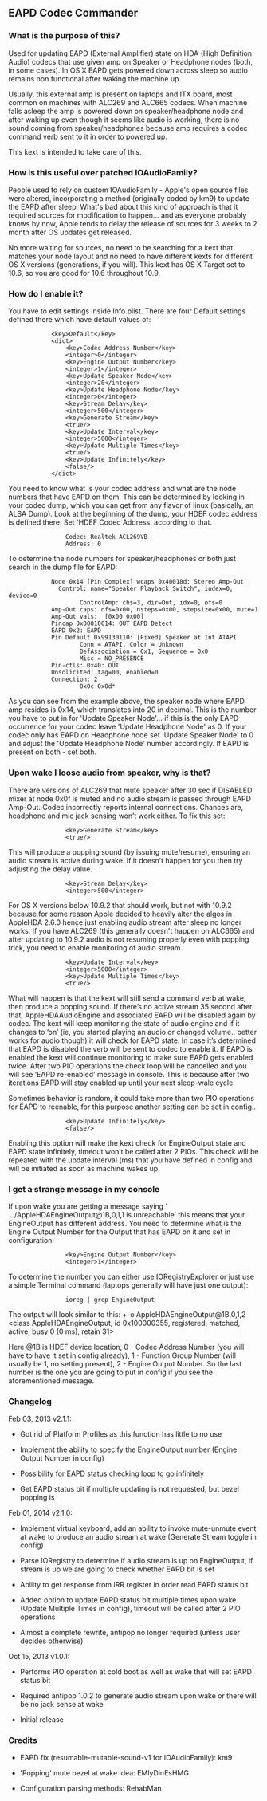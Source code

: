 ## EAPD Codec Commander

### What is the purpose of this?
Used for updating EAPD (External Amplifier) state on HDA (High Definition Audio) codecs that use given amp on Speaker or Headphone nodes (both, in some cases). In OS X EAPD gets powered down across sleep so audio remains non functional after waking the machine up. 

Usually, this external amp is present on laptops and ITX board, most common on machines with ALC269 and ALC665 codecs. When machine falls asleep the amp is powered down on speaker/headphone node and after waking up even though it seems like audio is working, there is no sound coming from speaker/headphones because amp requires a codec command verb sent to it in order to powered up.

This kext is intended to take care of this.

### How is this useful over patched IOAudioFamily?
People used to rely on custom IOAudioFamily - Apple's open source files were altered, incorporating a method (originally coded by km9) to update the EAPD after sleep. What's bad about this kind of approach is that it required sources for modification to happen… and as everyone probably knows by now, Apple tends to delay the release of sources for 3 weeks to 2 month after OS updates get released. 

No more waiting for sources, no need to be searching for a kext that matches your node layout and no need to have different kexts for different OS X versions (generations, if you will). This kext has OS X Target set to 10.6, so you are good for 10.6 throughout 10.9.

### How do I enable it?
You have to edit settings inside Info.plist. There are four Default settings defined there which have default values of:

				<key>Default</key>
				<dict>
					<key>Codec Address Number</key>
					<integer>0</integer>
					<key>Engine Output Number</key>
					<integer>1</integer>
					<key>Update Speaker Node</key>
					<integer>20</integer>
					<key>Update Headphone Node</key>
					<integer>0</integer>
					<key>Stream Delay</key>
					<integer>500</integer>
					<key>Generate Stream</key>
					<true/>
					<key>Update Interval</key>
					<integer>5000</integer>
					<key>Update Multiple Times</key>
					<true/>
					<key>Update Infinitely</key>
					<false/>
				</dict>

You need to know what is your codec address and what are the node numbers that have EAPD on them. This can be determined by looking in your codec dump, which you can get from any flavor of linux (basically, an ALSA Dump).
Look at the beginning of the dump, your HDEF codec address is defined there. Set 'HDEF Codec Address' according to that.

					Codec: Realtek ACL269VB
					Address: 0

To determine the node numbers for speaker/headphones or both just search in the dump file for EAPD:

				Node 0x14 [Pin Complex] wcaps 0x40018d: Stereo Amp-Out
  				  Control: name="Speaker Playback Switch", index=0, device=0
    				    ControlAmp: chs=3, dir=Out, idx=0, ofs=0
  				Amp-Out caps: ofs=0x00, nsteps=0x00, stepsize=0x00, mute=1
  				Amp-Out vals:  [0x00 0x00]
  				Pincap 0x00010014: OUT EAPD Detect
  				EAPD 0x2: EAPD
  				Pin Default 0x99130110: [Fixed] Speaker at Int ATAPI
    				    Conn = ATAPI, Color = Unknown
    				    DefAssociation = 0x1, Sequence = 0x0
    				    Misc = NO_PRESENCE
  				Pin-ctls: 0x40: OUT
  				Unsolicited: tag=00, enabled=0
  				Connection: 2
     				    0x0c 0x0d*

As you can see from the example above, the speaker node where EAPD amp resides is 0x14, which translates into 20 in decimal. This is the number you have to put in for 'Update Speaker Node'... if this is the only EAPD occurrence for your codec leave 'Update Headphone Node' as 0.  If your codec only has EAPD on Headphone node set 'Update Speaker Node' to 0 and adjust the 'Update Headphone Node' number accordingly. If EAPD is present on both - set both.

### Upon wake I loose audio from speaker, why is that?
There are versions of ALC269 that mute speaker after 30 sec if DISABLED mixer at node 0x0f is muted and no audio stream is passed through EAPD Amp-Out. Codec incorrectly reports internal connections. Chances are, headphone and mic jack sensing won’t work either. To fix this set: 

					<key>Generate Stream</key>
					<true/>

This will produce a popping sound (by issuing mute/resume), ensuring an audio stream is active during wake. If it doesn’t happen for you then try adjusting the delay value.

					<key>Stream Delay</key>
					<integer>500</integer>

For OS X versions below 10.9.2 that should work, but not with 10.9.2 because for some reason Apple decided to heavily alter the algos in AppleHDA 2.6.0 hence just enabling audio stream after sleep no longer works. If you have ALC269 (this generally doesn't happen on ALC665) and after updating to 10.9.2 audio is not resuming properly even with popping trick, you need to enable monitoring of audio stream. 

					<key>Update Interval</key>
					<integer>5000</integer>
					<key>Update Multiple Times</key>
					<true/>

What will happen is that the kext will still send a command verb at wake, then produce a popping sound. If there’s no active stream 35 second after that, AppleHDAAudioEngine and associated EAPD will be disabled again by codec. The kext will keep monitoring the state of audio engine and if it changes to ‘on’ (ie, you started playing an audio or changed volume.. better works for audio though) it will check for EAPD state. In case it’s determined that EAPD is disabled the verb will be sent to codec to enable it. If EAPD is enabled the kext will continue monitoring to make sure EAPD gets enabled twice. After two PIO operations the check loop will be cancelled and you will see ‘EAPD re-enabled’ message in console. This is because after two iterations EAPD will stay enabled up until your next sleep-wale cycle.

Sometimes behavior is random, it could take more than two PIO operations for EAPD to reenable, for this purpose another setting can be set in config.. 

					<key>Update Infinitely</key>
					<false/>

Enabling this option will make the kext check for EngineOutput state and EAPD state infinitely, timeout won’t be called after 2 PIOs. This check will be repeated with the update interval (ms) that you have defined in config and will be initiated as soon as machine wakes up. 

### I get a strange message in my console
If upon wake you are getting a message saying ‘ .../AppleHDAEngineOutput@1B,0,1,1 is unreachable’ this means that your EngineOutput has different address. You need to determine what is the Engine Output Number for the Output that has EAPD on it and set in configuration:

					<key>Engine Output Number</key>
					<integer>1</integer>

To determine the number you can either use IORegistryExplorer or just use a simple Terminal command (laptops generally will have just one output):

					ioreg | grep EngineOutput

The output will look similar to this:
					 +-o AppleHDAEngineOutput@1B,0,1,2  <class AppleHDAEngineOutput, id 0x100000355, registered, matched, active, busy 0 (0 ms), retain 31>

Here @1B is HDEF device location, 0 - Codec Address Number (you will have to have it set in config already), 1 - Function Group Number (will usually be 1, no setting present), 2 - Engine Output Number. So the last number is the one you are going to put in config if you see the aforementioned message.

### Changelog

Feb 03, 2013 v2.1.1:

- Got rid of Platform Profiles as this function has little to no use

- Implement the ability to specify the EngineOutput number (Engine Output Number in config)

- Possibility for EAPD status checking loop to go infinitely 

- Get EAPD status bit if multiple updating is not requested, but bezel popping is 

Feb 01, 2014 v2.1.0:

- Implement virtual keyboard, add an ability to invoke mute-unmute event at wake to produce an audio stream at wake (Generate Stream toggle in config)

- Parse IORegistry to determine if audio stream is up on EngineOutput, if stream is up we are going to check whether EAPD bit is set

- Ability to get response from IRR register in order read EAPD status bit

- Added option to update EAPD status bit multiple times upon wake (Update Multiple Times in config), timeout will be called after 2 PIO operations

- Almost a complete rewrite, antipop no longer required (unless user decides otherwise)

Oct 15, 2013 v1.0.1:

- Performs PIO operation at cold boot as well as wake that will set EAPD status bit

- Required antipop 1.0.2 to generate audio stream upon wake or there will be no jack sense at wake

- Initial release 

### Credits
- EAPD fix (resumable-mutable-sound-v1 for IOAudioFamily): km9

- 'Popping' mute bezel at wake idea: EMlyDinEsHMG

- Configuration parsing methods: RehabMan
